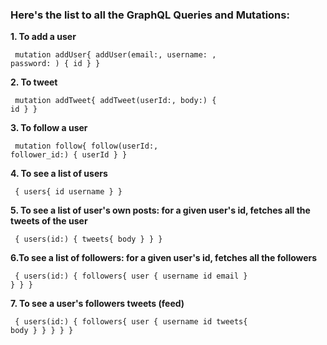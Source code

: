 <b><h3>Here's the list to all the GraphQL Queries and Mutations:</h3></b>

<b>1. To add a user</b>

<code> mutation addUser{
  addUser(email:<String>, username: <String>, password: <String>) {
  id
  }
  } </code>

<b>2. To tweet</b>

<code> mutation addTweet{
  addTweet(userId:<Integer>, body:<String>) {
    id
  }
} </code>

<b>3. To follow a user</b>

<code> mutation follow{
  follow(userId:<Integer>, follower_id:<Integer>) {
    userId 
  }
} </code>

<b>4. To see a list of users</b>

<code> {
  users{
    id username
  }
} </code>


<b>5. To see a list of user's own posts:
for a given user's id, fetches all the tweets of the user</b>

<code> {
  users(id:<Integer>) {
    tweets{
      body
    }
  }
} </code>

<b>6.To see a list of followers:
for a given user's id, fetches all the followers</b>

<code> {
  users(id:<Integer>) {
    followers{
      user {
        username id email
      }
    }
  }
} </code>

<b>7. To see a user's followers tweets (feed)</b>

<code> {
  users(id:<Integer>) {
    followers{
      user {
        username id
        tweets{
          body
        }
      }
    }
  }
} </code>





